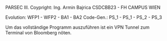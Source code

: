 PARSEC III. Coypright: Ing. Armin Bajrica CSDCBB23 - FH CAMPUS WIEN


Evolution: WFP1 - WFP2 - BA1 - BA2
Code-Gen.: PS_1 - PS_1 - PS_2 - PS_3

Um das vollständige Programm  auszuführen ist ein VPN Tunnel zum Terminal von Bloomberg nöten. 